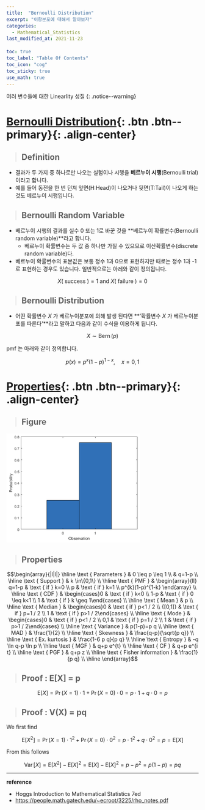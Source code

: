 ```yaml
---
title:  "Bernoulli Distribution"
excerpt: "이항분포에 대해서 알아보자"
categories:
  - Mathematical_Statistics
last_modified_at: 2021-11-23

toc: true
toc_label: "Table Of Contents"
toc_icon: "cog"
toc_sticky: true
use_math: true
---
```


 여러 변수들에 대한 Linearlity 성질
{: .notice--warning}

# [Bernoulli Distribution](#link){: .btn .btn--primary}{: .align-center}

> ## Definition

- 결과가 두 가지 중 하나로만 나오는 실험이나 시행을 **베르누이 시행**(Bernoulli trial)이라고 합니다.
- 예를 들어 동전을 한 번 던져 앞면(H:Head)이 나오거나 뒷면(T:Tail)이 나오게 하는 것도 베르누이 시행입니다.

> ## Bernoulli Random Variable

- 베르누이 시행의 결과를 실수 0 또는 1로 바꾼 것을 **베르누이 확률변수(Bernoulli random variable)**라고 합니다. 
  - 베르누이 확률변수는 두 값 중 하나만 가질 수 있으므로 이산확률변수(discrete random variable)다. 
- 베르누이 확률변수의 표본값은 보통 정수 1과 0으로 표현하지만 때로는 정수 1과 -1로 표현하는 경우도 있습니다. 일반적으로는 아레와 같이 정의됩니다.

$$X(\text { success })=1 \text { and } X(\text { failure })=0$$

> ## Bernoulli Distribution

- 어떤 확률변수 $X$ 가 베르누이분포에 의해 발생 된다면 **’확률변수 $X$ 가 베르누이분포를 따른다'**라고 말하고 다음과 같이 수식을 이용하게 됩니다.

$$X \sim \operatorname{Bern}(p)$$

pmf 는 아래와 같이 정의합니다.

$$p(x)=p^{x}(1-p)^{1-x}, \quad x=0,1$$

# [Properties](#link){: .btn .btn--primary}{: .align-center}

> ## Figure

![png](/assets/images/Stat/109_1.png)

> ## Properties

$$\begin{array}{|l|l|}
\hline \text { Parameters } & 0 \leq p \leq 1 \\
& q=1-p \\
\hline \text { Support } & k \in\{0,1\} \\
\hline \text { PMF } & \begin{array}{ll}
q=1-p & \text { if } k=0 \\
p & \text { if } k=1 \\
p^{k}(1-p)^{1-k}
\end{array} \\
\hline \text { CDF } & \begin{cases}0 & \text { if } k<0 \\
1-p & \text { if } 0 \leq k<1 \\
1 & \text { if } k \geq 1\end{cases} \\
\hline \text { Mean } & p \\
\hline \text { Median } & \begin{cases}0 & \text { if } p<1 / 2 \\
{[0,1]} & \text { if } p=1 / 2 \\
1 & \text { if } p>1 / 2\end{cases} \\
\hline \text { Mode } & \begin{cases}0 & \text { if } p<1 / 2 \\
0,1 & \text { if } p=1 / 2 \\
1 & \text { if } p>1 / 2\end{cases} \\
\hline \text { Variance } & p(1-p)=p q \\
\hline \text { MAD } & \frac{1}{2} \\
\hline \text { Skewness } & \frac{q-p}{\sqrt{p q}} \\
\hline \text { Ex. kurtosis } & \frac{1-6 p q}{p q} \\
\hline \text { Entropy } & -q \ln q-p \ln p \\
\hline \text { MGF } & q+p e^{t} \\
\hline \text { CF } & q+p e^{i t} \\
\hline \text { PGF } & q+p z \\
\hline \text { Fisher information } & \frac{1}{p q} \\
\hline
\end{array}$$

> ## Proof : E[X] = p

$$\mathrm{E}[X]=\operatorname{Pr}(X=1) \cdot 1+\operatorname{Pr}(X=0) \cdot 0=p \cdot 1+q \cdot 0=p$$

> ## Proof : V(X) = pq

We first find

$$\mathrm{E}\left[X^{2}\right]=\operatorname{Pr}(X=1) \cdot 1^{2}+\operatorname{Pr}(X=0) \cdot 0^{2}=p \cdot 1^{2}+q \cdot 0^{2}=p=\mathrm{E}[X]$$

From this follows

$$\operatorname{Var}[X]=\mathrm{E}\left[X^{2}\right]-\mathrm{E}[X]^{2}=\mathrm{E}[X]-\mathrm{E}[X]^{2}=p-p^{2}=p(1-p)=p q$$





---

**reference**

- Hoggs Introduction to Mathematical Statistics 7ed
- <https://people.math.gatech.edu/~ecroot/3225/rho_notes.pdf>





